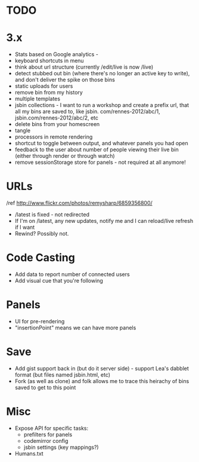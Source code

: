 # TODO

# 3.x

- Stats based on Google analytics - 
- keyboard shortcuts in menu
- think about url structure (currently /edit/live is now /live)
- detect stubbed out bin (where there's no longer an active key to write), and don't deliver the spike on those bins
- static uploads for users
- remove bin from my history
- multiple templates
- jsbin collections - I want to run a workshop and create a prefix url, that all my bins are saved to, like jsbin. com/rennes-2012/abc/1, jsbin.com/rennes-2012/abc/2, etc
- delete bins from your homescreen
- tangle
- processors in remote rendering
- shortcut to toggle between output, and whatever panels you had open
- feedback to the user about number of people viewing their live bin (either through render or through watch)
- remove sessionStorage store for panels - not required at all anymore!

# URLs

/ref http://www.flickr.com/photos/remysharp/6859356800/

- /latest is fixed - not redirected
- If I'm on /latest, any new updates, notify me and I can reload/live refresh if I want
- Rewind? Possibly not.

# Code Casting

- Add data to report number of connected users
- Add visual cue that you're following

# Panels

- UI for pre-rendering
- "insertionPoint" means we can have more panels

# Save

- Add gist support back in (but do it server side) - support Lea's dabblet format (but files named jsbin.html, etc)
- Fork (as well as clone) and folk allows me to trace this heirachy of bins saved to get to this point

# Misc

- Expose API for specific tasks:
  - prefilters for panels
  - codemirror config
  - jsbin settings (key mappings?)
- Humans.txt
